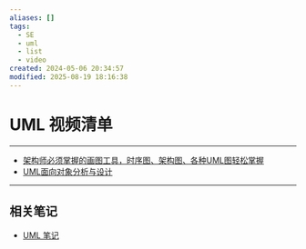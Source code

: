 ```yaml
---
aliases: []
tags:
  - SE
  - uml
  - list
  - video
created: 2024-05-06 20:34:57
modified: 2025-08-19 18:16:38
---
```


# UML 视频清单

---

* [架构师必须掌握的画图工具，时序图、架构图、各种UML图轻松掌握](https://www.bilibili.com/video/BV16E421T7hc)
* [UML面向对象分析与设计](https://www.bilibili.com/video/BV1fq4y1q7KP)

---

## 相关笔记

* [UML 笔记](UML_Note.md)

